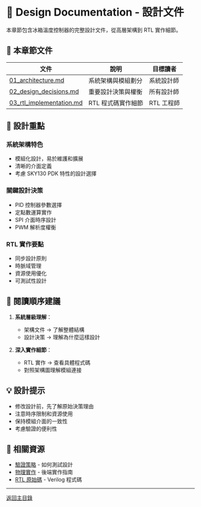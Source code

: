 # 🔧 Design Documentation - 設計文件

本章節包含冰箱溫度控制器的完整設計文件，從高層架構到 RTL 實作細節。

## 📖 本章節文件

| 文件 | 說明 | 目標讀者 |
|------|------|----------|
| [01_architecture.md](01_architecture.md) | 系統架構與模組劃分 | 系統設計師 |
| [02_design_decisions.md](02_design_decisions.md) | 重要設計決策與權衡 | 所有設計師 |
| [03_rtl_implementation.md](03_rtl_implementation.md) | RTL 程式碼實作細節 | RTL 工程師 |

## 🎯 設計重點

### 系統架構特色
- 模組化設計，易於維護和擴展
- 清晰的介面定義
- 考慮 SKY130 PDK 特性的設計選擇

### 關鍵設計決策
- PID 控制器參數選擇
- 定點數運算實作
- SPI 介面時序設計
- PWM 解析度權衡

### RTL 實作要點
- 同步設計原則
- 時脈域管理
- 資源使用優化
- 可測試性設計

## 📝 閱讀順序建議

1. **系統層級理解**：
   - 架構文件 → 了解整體結構
   - 設計決策 → 理解為什麼這樣設計

2. **深入實作細節**：
   - RTL 實作 → 查看具體程式碼
   - 對照架構圖理解模組連接

## 💡 設計提示

- 修改設計前，先了解原始決策理由
- 注意時序限制和資源使用
- 保持模組介面的一致性
- 考慮驗證的便利性

## 🔗 相關資源

- [驗證策略](../03_verification/) - 如何測試設計
- [物理實作](../05_implementation/) - 後端實作指南
- [RTL 原始碼](../../rtl/) - Verilog 程式碼

---

[返回主目錄](../README.md)